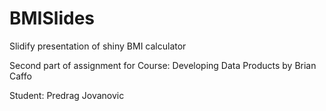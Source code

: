 BMISlides
=========

Slidify presentation of shiny BMI calculator 

Second part of assignment for 
Course: Developing Data Products by Brian Caffo

Student: Predrag Jovanovic
